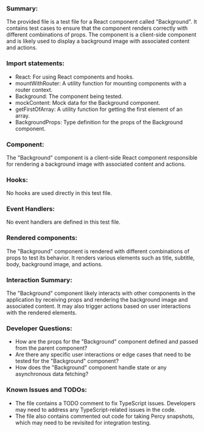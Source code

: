 ### Summary:
The provided file is a test file for a React component called "Background". It contains test cases to ensure that the component renders correctly with different combinations of props. The component is a client-side component and is likely used to display a background image with associated content and actions.

### Import statements:
- React: For using React components and hooks.
- mountWithRouter: A utility function for mounting components with a router context.
- Background: The component being tested.
- mockContent: Mock data for the Background component.
- getFirstOfArray: A utility function for getting the first element of an array.
- BackgroundProps: Type definition for the props of the Background component.

### Component:
The "Background" component is a client-side React component responsible for rendering a background image with associated content and actions.

### Hooks:
No hooks are used directly in this test file.

### Event Handlers:
No event handlers are defined in this test file.

### Rendered components:
The "Background" component is rendered with different combinations of props to test its behavior. It renders various elements such as title, subtitle, body, background image, and actions.

### Interaction Summary:
The "Background" component likely interacts with other components in the application by receiving props and rendering the background image and associated content. It may also trigger actions based on user interactions with the rendered elements.

### Developer Questions:
- How are the props for the "Background" component defined and passed from the parent component?
- Are there any specific user interactions or edge cases that need to be tested for the "Background" component?
- How does the "Background" component handle state or any asynchronous data fetching?

### Known Issues and TODOs:
- The file contains a TODO comment to fix TypeScript issues. Developers may need to address any TypeScript-related issues in the code.
- The file also contains commented out code for taking Percy snapshots, which may need to be revisited for integration testing.
